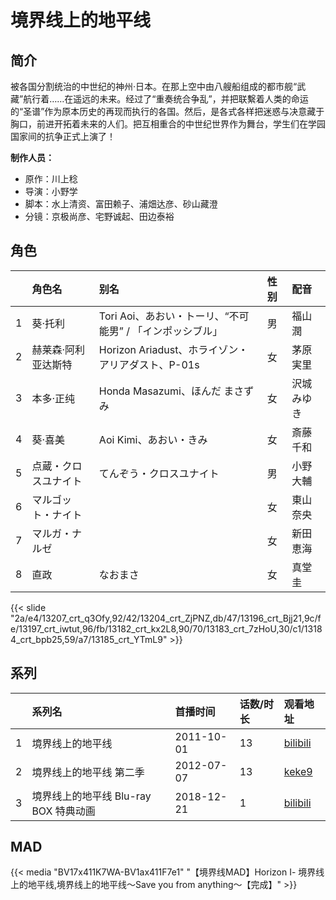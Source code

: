 # 境界线上的地平线


## 简介

被各国分割统治的中世纪的神州·日本。在那上空中由八艘船组成的都市舰“武藏”航行着……在遥远的未来。经过了“重奏统合争乱”，并把联繫着人类的命运的“圣谱”作为原本历史的再现而执行的各国。然后，是各式各样把迷惑与决意藏于胸口，前进开拓着未来的人们。把互相重合的中世纪世界作为舞台，学生们在学园国家间的抗争正式上演了！

**制作人员：**
- 原作：川上稔
- 导演：小野学
- 脚本：水上清资、富田赖子、浦畑达彦、砂山藏澄
- 分镜：京极尚彦、宅野诚起、田边泰裕

## 角色

|     |   角色名   |   别名  | 性别 |  配音  |
|:--- |:------  |:----      |:---  |:--   |
| 1 | 葵·托利 | Tori Aoi、あおい・トーリ、“不可能男” / 「インポッシブル」 | 男 | 福山潤 |
| 2 | 赫莱森·阿利亚达斯特 | Horizon Ariadust、ホライゾン・アリアダスト、P-01s | 女 | 茅原実里 |
| 3 | 本多·正纯 | Honda Masazumi、ほんだ まさずみ | 女 | 沢城みゆき |
| 4 | 葵·喜美 | Aoi Kimi、あおい・きみ | 女 | 斎藤千和 |
| 5 | 点蔵・クロスユナイト | てんぞう・クロスユナイト | 男 | 小野大輔 |
| 6 | マルゴット・ナイト |  | 女 | 東山奈央 |
| 7 | マルガ・ナルゼ |  | 女 | 新田恵海 |
| 8 | 直政 | なおまさ | 女 | 真堂圭 |

{{< slide "2a/e4/13207_crt_q3Ofy,92/42/13204_crt_ZjPNZ,db/47/13196_crt_Bjj21,9c/fe/13197_crt_iwtut,96/fb/13182_crt_kx2L8,90/70/13183_crt_7zHoU,30/c1/13184_crt_bpb25,59/a7/13185_crt_YTmL9" >}}

## 系列

|     | 系列名                       | 首播时间       | 话数/时长 | 观看地址                                                      |
| :-- | :------------------------ | :--------- | :---- | :-------------------------------------------------------- |
| 1   | 境界线上的地平线                  | 2011-10-01 | 13    | [bilibili](https://www.bilibili.com/bangumi/play/ep65607) |
| 2   | 境界线上的地平线 第二季              | 2012-07-07 | 13    | [keke9](https://www.keke9.app/play/29895-4-266446.html)   |
| 3   | 境界线上的地平线 Blu-ray BOX 特典动画 | 2018-12-21 | 1     | [bilibili](https://www.bilibili.com/video/BV1ut411r7LE)   |


## MAD

{{< media  "BV17x411K7WA-BV1ax411F7e1"
"【境界线MAD】Horizon Ⅰ- 境界线上的地平线,境界线上的地平线～Save you from anything～【完成】"  >}}

